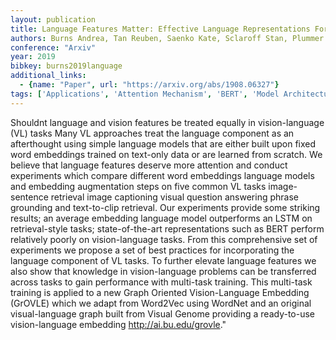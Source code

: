 ```yaml
---
layout: publication
title: Language Features Matter: Effective Language Representations For Vision-language Tasks
authors: Burns Andrea, Tan Reuben, Saenko Kate, Sclaroff Stan, Plummer Bryan A.
conference: "Arxiv"
year: 2019
bibkey: burns2019language
additional_links:
  - {name: "Paper", url: "https://arxiv.org/abs/1908.06327"}
tags: ['Applications', 'Attention Mechanism', 'BERT', 'Model Architecture', 'Multimodal Models', 'RAG', 'Reinforcement Learning', 'Training Techniques']
---
```

Shouldnt language and vision features be treated equally in vision-language (VL) tasks Many VL approaches treat the language component as an afterthought using simple language models that are either built upon fixed word embeddings trained on text-only data or are learned from scratch. We believe that language features deserve more attention and conduct experiments which compare different word embeddings language models and embedding augmentation steps on five common VL tasks image-sentence retrieval image captioning visual question answering phrase grounding and text-to-clip retrieval. Our experiments provide some striking results; an average embedding language model outperforms an LSTM on retrieval-style tasks; state-of-the-art representations such as BERT perform relatively poorly on vision-language tasks. From this comprehensive set of experiments we propose a set of best practices for incorporating the language component of VL tasks. To further elevate language features we also show that knowledge in vision-language problems can be transferred across tasks to gain performance with multi-task training. This multi-task training is applied to a new Graph Oriented Vision-Language Embedding (GrOVLE) which we adapt from Word2Vec using WordNet and an original visual-language graph built from Visual Genome providing a ready-to-use vision-language embedding http://ai.bu.edu/grovle."
